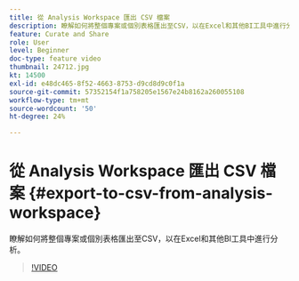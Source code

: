 ```yaml
---
title: 從 Analysis Workspace 匯出 CSV 檔案
description: 瞭解如何將整個專案或個別表格匯出至CSV，以在Excel和其他BI工具中進行分析。
feature: Curate and Share
role: User
level: Beginner
doc-type: feature video
thumbnail: 24712.jpg
kt: 14500
exl-id: e48dc465-8f52-4663-8753-d9cd8d9c0f1a
source-git-commit: 57352154f1a758205e1567e24b8162a260055108
workflow-type: tm+mt
source-wordcount: '50'
ht-degree: 24%

---
```


# 從 Analysis Workspace 匯出 CSV 檔案 {#export-to-csv-from-analysis-workspace}

瞭解如何將整個專案或個別表格匯出至CSV，以在Excel和其他BI工具中進行分析。

>[!VIDEO](https://video.tv.adobe.com/v/3429877/?quality=12&learn=on&captions=chi_hant)
